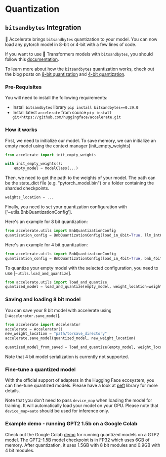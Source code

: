 <!--Copyright 2023 The HuggingFace Team. All rights reserved.

Licensed under the Apache License, Version 2.0 (the "License"); you may not use this file except in compliance with
the License. You may obtain a copy of the License at

http://www.apache.org/licenses/LICENSE-2.0

Unless required by applicable law or agreed to in writing, software distributed under the License is distributed on
an "AS IS" BASIS, WITHOUT WARRANTIES OR CONDITIONS OF ANY KIND, either express or implied. See the License for the
specific language governing permissions and limitations under the License.

⚠️ Note that this file is in Markdown but contain specific syntax for our doc-builder (similar to MDX) that may not be
rendered properly in your Markdown viewer.
-->

# Quantization

## `bitsandbytes` Integration

🤗 Accelerate brings `bitsandbytes` quantization to your model. You can now load any pytorch model in 8-bit or 4-bit with a few lines of code.

If you want to use 🤗 Transformers models with `bitsandbytes`, you should follow this [documentation](https://huggingface.co/docs/transformers/main_classes/quantization). 

To learn more about how the `bitsandbytes` quantization works, check out the blog posts on [8-bit quantization](https://huggingface.co/blog/hf-bitsandbytes-integration) and [4-bit quantization](https://huggingface.co/blog/4bit-transformers-bitsandbytes).

### Pre-Requisites
You will need to install the following requirements:

- Install `bitsandbytes` library
`pip install bitsandbytes==0.39.0`
- Install latest `accelerate` from source
`pip install git+https://github.com/huggingface/accelerate.git`

### How it works

First, we need to initialize our model. To save memory, we can initialize an empty model using the context manager [init_empty_weights]

```py
from accelerate import init_empty_weights

with init_empty_weights():
    empty_model = ModelClass(...)
```

Then, we need to get the path to the weights of your model. The path can be the state_dict file (e.g. "pytorch_model.bin") or a folder containing the sharded checkpoints. 

```py
weights_location = ...
```

Finally, you need to set your quantization configuration with ['~utils.BnbQuantizationConfig'].

Here's an example for 8 bit quantization:
```py
from accelerate.utils import BnbQuantizationConfig
quantization_config = BnbQuantizationConfig(load_in_8bit=True, llm_int8_threshold = 6)
```

Here's an example for 4 bit quantization:
```py
from accelerate.utils import BnbQuantizationConfig
quantization_config = BnbQuantizationConfig(load_in_4bit=True, bnb_4bit_compute_dtype=torch.bfloat16, bnb_4bit_use_double_quant=True, bnb_4bit_quant_type="nf4")
```

To quantize your empty model with the selected configuration, you need to use [`~utils.load_and_quantize`]. 

```py
from accelerate.utils import load_and_quantize
quantized_model = load_and_quantize(empty_model, weight_location=weight_location, quantization_config=quantization_config, device_map = "auto")
```

### Saving and loading 8 bit model

You can save your 8 bit model with accelerate using [`~Accelerator.save_model`]. 

```py
from accelerate import Accelerator
accelerate = Accelerator()
new_weight_location = "path/to/save_directory"
accelerate.save_model(quantized_model, new_weight_location)

quantized_model_from_saved = load_and_quantize(empty_model, weight_location=new_weight_location, quantization_config=quantization_config, device_map = "auto")
```

Note that 4 bit model serialization is currently not supported.

### Fine-tune a quantized model

With the official support of adapters in the Hugging Face ecosystem, you can fine-tune quantized models. Please have a look at [peft](https://github.com/huggingface/peft) library for more details.

Note that you don’t need to pass `device_map` when loading the model for training. It will automatically load your model on your GPU. Please note that `device_map=auto` should be used for inference only.

### Example demo - running GPT2 1.5b on a Google Colab

Check out the Google Colab [demo](https://colab.research.google.com/drive/1T1pOgewAWVpR9gKpaEWw4orOrzPFb3yM?usp=sharing) for running quantized models on a GTP2 model. The GPT2-1.5B model checkpoint is in FP32 which uses 6GB of memory. After quantization, it uses 1.5GB with 8 bit modules and 0.9GB with 4 bit modules.
